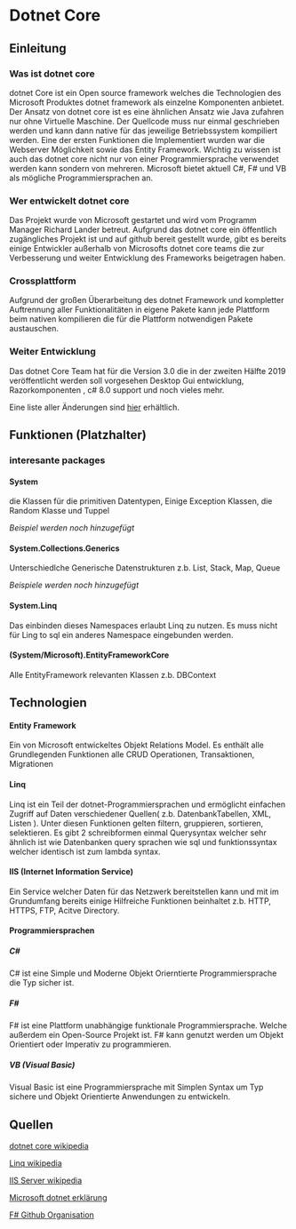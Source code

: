 # Dotnet Core

## Einleitung

### Was ist dotnet core

dotnet Core ist ein Open source framework welches die Technologien des Microsoft Produktes dotnet framework als einzelne Komponenten anbietet. Der Ansatz von dotnet core ist es eine ähnlichen Ansatz wie Java zufahren nur ohne Virtuelle Maschine. Der Quellcode muss nur einmal geschrieben werden und kann dann native für das jeweilige Betriebssystem kompiliert werden. Eine der ersten Funktionen die Implementiert wurden war die Webserver Möglichkeit sowie das Entity Framework. Wichtig zu wissen ist auch das dotnet core nicht nur von einer Programmiersprache verwendet werden kann sondern von mehreren. Microsoft bietet aktuell C#, F# und VB als mögliche Programmiersprachen an.

### Wer entwickelt dotnet core

Das Projekt wurde von Microsoft gestartet und wird vom Programm Manager Richard Lander betreut. Aufgrund das dotnet core ein öffentlich zugängliches Projekt ist und auf github bereit gestellt wurde, gibt es bereits einige Entwickler außerhalb von Microsofts dotnet core teams die zur Verbesserung und weiter Entwicklung des Frameworks beigetragen haben. 

### Crossplattform

Aufgrund der großen Überarbeitung des dotnet Framework und kompletter Auftrennung aller Funktionalitäten  in eigene Pakete kann jede Plattform beim nativen kompilieren die für die Plattform notwendigen Pakete austauschen. 

### Weiter Entwicklung

Das dotnet Core Team hat für die Version 3.0 die in der zweiten Hälfte 2019 veröffentlicht werden soll vorgesehen Desktop Gui entwicklung, Razorkomponenten , c# 8.0 support und noch vieles mehr.

Eine liste aller Änderungen sind [hier](https://docs.microsoft.com/de-de/dotnet/core/whats-new/dotnet-core-3-0) erhältlich.

## Funktionen  (Platzhalter)
### interesante packages
#### System
die Klassen für die primitiven Datentypen,
Einige Exception Klassen,
die Random Klasse und
Tuppel

_Beispiel werden noch hinzugefügt_
#### System.Collections.Generics
Unterschiedlche Generische Datenstrukturen z.b. List, Stack, Map, Queue

_Beispiele werden noch hinzugefügt_
#### System.Linq
Das einbinden dieses Namespaces erlaubt Linq zu nutzen. Es muss nicht für Ling to sql ein anderes Namespace eingebunden werden.
#### (System/Microsoft).EntityFrameworkCore
Alle EntityFramework relevanten Klassen
z.b. DBContext



## Technologien

#### Entity Framework

Ein von Microsoft entwickeltes Objekt Relations Model. Es enthält alle Grundlegenden Funktionen alle CRUD Operationen, Transaktionen, Migrationen

#### Linq

Linq ist ein Teil der dotnet-Programmiersprachen und ermöglicht einfachen Zugriff auf Daten verschiedener Quellen( z.b. DatenbankTabellen, XML, Listen ). Unter diesen Funktionen gelten filtern, gruppieren, sortieren, selektieren. Es gibt 2 schreibformen einmal Querysyntax welcher sehr ähnlich ist wie Datenbanken query sprachen wie sql und funktionssyntax welcher identisch ist zum lambda syntax.

#### IIS (Internet Information Service)

Ein Service welcher Daten für das Netzwerk bereitstellen kann und mit im Grundumfang bereits einige Hilfreiche Funktionen beinhaltet z.b. HTTP, HTTPS, FTP, Acitve Directory.  

#### Programmiersprachen

##### C# #

C# ist eine Simple und Moderne Objekt Orierntierte Programmiersprache die Typ sicher ist.

##### F# #

F# ist eine Plattform unabhängige funktionale Programmiersprache. Welche außerdem ein Open-Source Projekt ist. F# kann genutzt werden um Objekt Orientiert oder Imperativ zu programmieren.

##### VB (Visual Basic)

Visual Basic ist eine Programmiersprache mit Simplen Syntax um Typ sichere und Objekt Orientierte Anwendungen zu entwickeln.  

## Quellen

[dotnet core wikipedia](https://de.wikipedia.org/wiki/dotnet_Core)

[Linq wikipedia](https://de.wikipedia.org/wiki/LINQ)

[IIS Server wikipedia](https://de.wikipedia.org/wiki/Microsoft_Internet_Information_Services)

[Microsoft dotnet erklärung](https://dotnet.microsoft.com/learn/dotnet/what-is-dotnet)

[F# Github Organisation](https://github.com/fsharp)

